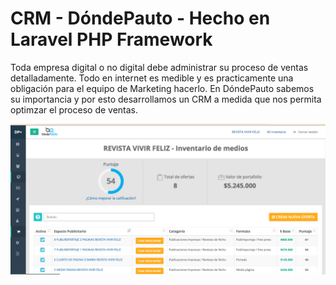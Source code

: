 # CRM - DóndePauto - Hecho en Laravel PHP Framework

Toda empresa digital o no digital debe administrar su proceso de ventas detalladamente. Todo en internet es medible y es practicamente una obligación para el equipo de Marketing hacerlo. En DóndePauto sabemos su importancia y por esto desarrollamos un CRM a medida que nos permita optimzar el proceso de ventas.  

![alt tag](https://raw.githubusercontent.com/andrestntx/dondepauto/master/public/demo_dp.png)
